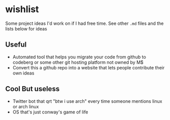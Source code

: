 # wishlist
Some project ideas I'd work on if I had free time. See other `.md` files and the lists below for ideas

## Useful
- Automated tool that helps you migrate your code from github to codeberg or some other git hosting platform not owned by M$
- Convert this a github repo into a website that lets people contribute their own ideas

## Cool But useless
- Twitter bot that qrt "btw i use arch" every time someone mentions linux or arch linux
- OS that's just conway's game of life
